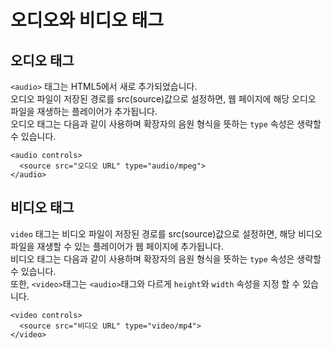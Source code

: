 # 오디오와 비디오 태그

## 오디오 태그

`<audio>` 태그는 HTML5에서 새로 추가되었습니다.<br>
오디오 파일이 저장된 경로를 src(source)값으로 설정하면, 웹 페이지에 해당 오디오 파일을 재생하는 플레이어가 추가됩니다.<br>
오디오 태그는 다음과 같이 사용하며 확장자의 음원 형식을 뜻하는 `type` 속성은 생략할 수 있습니다.

```
<audio controls>
  <source src="오디오 URL" type="audio/mpeg">
</audio>
```

## 비디오 태그

`video` 태그는 비디오 파일이 저장된 경로를 src(source)값으로 설정하면, 해당 비디오 파일을 재생할 수 있는 플레이어가 웹 페이지에 추가됩니다.<br>
비디오 태그는 다음과 같이 사용하며 확장자의 음원 형식을 뜻하는 `type` 속성은 생략할 수 있습니다.<br>
또한, `<video>`태그는 `<audio>`태그와 다르게 `height`와 `width` 속성을 지정 할 수 있습니다.

```
<video controls>
  <source src="비디오 URL" type="video/mp4">
</video>
```
